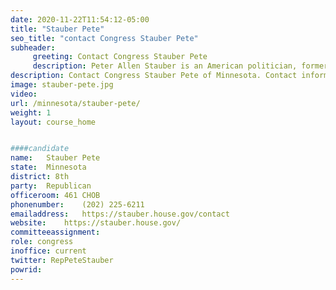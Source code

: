 ```yaml
---
date: 2020-11-22T11:54:12-05:00
title: "Stauber Pete"
seo_title: "contact Congress Stauber Pete"
subheader:
     greeting: Contact Congress Stauber Pete 
     description: Peter Allen Stauber is an American politician, former professional hockey player, and retired police lieutenant serving as the United States Representative for Minnesota's 8th congressional district. He was elected to his seat in November 2018.
description: Contact Congress Stauber Pete of Minnesota. Contact information for Stauber Pete includes email address, phone number, and mailing address.
image: stauber-pete.jpg
video: 
url: /minnesota/stauber-pete/
weight: 1
layout: course_home


####candidate
name:	Stauber Pete
state:	Minnesota
district: 8th
party:	Republican
officeroom:	461 CHOB
phonenumber:	(202) 225-6211
emailaddress:	https://stauber.house.gov/contact
website:	https://stauber.house.gov/
committeeassignment: 
role: congress
inoffice: current
twitter: RepPeteStauber
powrid: 
---
```


